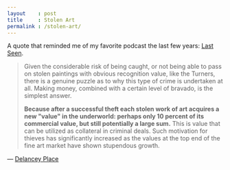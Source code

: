 ```yaml
---
layout    : post
title     : Stolen Art
permalink : /stolen-art/
---
```


A quote that reminded me of my favorite podcast the last few years: [Last Seen](https://www.wbur.org/lastseen).

> Given the considerable risk of being caught, or not being able to pass on
> stolen paintings with obvious recognition value, like the Turners, there is a
> genuine puzzle as to why this type of crime is undertaken at all. Making
> money, combined with a certain level of bravado, is the simplest answer.
> 
> **Because after a successful theft each stolen work of art acquires a new
> "value" in the underworld: perhaps only 10 percent of its commercial value,
> but still potentially a large sum.** This is value that can be utilized as
> collateral in criminal deals. Such motivation for thieves has significantly
> increased as the values at the top end of the fine art market have shown
> stupendous growth.

&mdash; [Delancey Place](https://www.delanceyplace.com/view-archives.php?p=4220)

